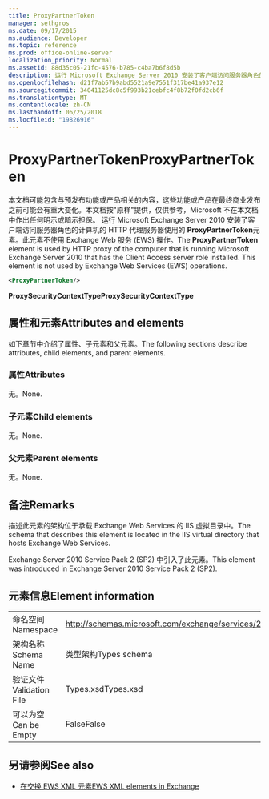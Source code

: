 ```yaml
---
title: ProxyPartnerToken
manager: sethgros
ms.date: 09/17/2015
ms.audience: Developer
ms.topic: reference
ms.prod: office-online-server
localization_priority: Normal
ms.assetid: 88d35c05-21fc-4576-b785-c4ba7b6f8d5b
description: 运行 Microsoft Exchange Server 2010 安装了客户端访问服务器角色的计算机的 HTTP 代理服务器使用的ProxyPartnerToken元素。此元素不使用 Exchange Web 服务 (EWS) 操作。
ms.openlocfilehash: d21f7ab57b9abd5521a9e7551f317be41a937e12
ms.sourcegitcommit: 34041125dc8c5f993b21cebfc4f8b72f0fd2cb6f
ms.translationtype: MT
ms.contentlocale: zh-CN
ms.lasthandoff: 06/25/2018
ms.locfileid: "19826916"
---
```

# <a name="proxypartnertoken"></a><span data-ttu-id="9845f-104">ProxyPartnerToken</span><span class="sxs-lookup"><span data-stu-id="9845f-104">ProxyPartnerToken</span></span>

<span data-ttu-id="9845f-p102">本文档可能包含与预发布功能或产品相关的内容，这些功能或产品在最终商业发布之前可能会有重大变化。本文档按"原样"提供，仅供参考，Microsoft 不在本文档中作出任何明示或暗示担保。 运行 Microsoft Exchange Server 2010 安装了客户端访问服务器角色的计算机的 HTTP 代理服务器使用的 **ProxyPartnerToken**元素。此元素不使用 Exchange Web 服务 (EWS) 操作。</span><span class="sxs-lookup"><span data-stu-id="9845f-p102">The **ProxyPartnerToken** element is used by HTTP proxy of the computer that is running Microsoft Exchange Server 2010 that has the Client Access server role installed. This element is not used by Exchange Web Services (EWS) operations.</span></span> 
  
```XML
<ProxyPartnerToken/>
```

 <span data-ttu-id="9845f-107">**ProxySecurityContextType**</span><span class="sxs-lookup"><span data-stu-id="9845f-107">**ProxySecurityContextType**</span></span>
## <a name="attributes-and-elements"></a><span data-ttu-id="9845f-108">属性和元素</span><span class="sxs-lookup"><span data-stu-id="9845f-108">Attributes and elements</span></span>

<span data-ttu-id="9845f-109">如下章节中介绍了属性、子元素和父元素。</span><span class="sxs-lookup"><span data-stu-id="9845f-109">The following sections describe attributes, child elements, and parent elements.</span></span>
  
### <a name="attributes"></a><span data-ttu-id="9845f-110">属性</span><span class="sxs-lookup"><span data-stu-id="9845f-110">Attributes</span></span>

<span data-ttu-id="9845f-111">无。</span><span class="sxs-lookup"><span data-stu-id="9845f-111">None.</span></span>
  
### <a name="child-elements"></a><span data-ttu-id="9845f-112">子元素</span><span class="sxs-lookup"><span data-stu-id="9845f-112">Child elements</span></span>

<span data-ttu-id="9845f-113">无。</span><span class="sxs-lookup"><span data-stu-id="9845f-113">None.</span></span>
  
### <a name="parent-elements"></a><span data-ttu-id="9845f-114">父元素</span><span class="sxs-lookup"><span data-stu-id="9845f-114">Parent elements</span></span>

<span data-ttu-id="9845f-115">无。</span><span class="sxs-lookup"><span data-stu-id="9845f-115">None.</span></span>
  
## <a name="remarks"></a><span data-ttu-id="9845f-116">备注</span><span class="sxs-lookup"><span data-stu-id="9845f-116">Remarks</span></span>

<span data-ttu-id="9845f-117">描述此元素的架构位于承载 Exchange Web Services 的 IIS 虚拟目录中。</span><span class="sxs-lookup"><span data-stu-id="9845f-117">The schema that describes this element is located in the IIS virtual directory that hosts Exchange Web Services.</span></span>
  
<span data-ttu-id="9845f-118">Exchange Server 2010 Service Pack 2 (SP2) 中引入了此元素。</span><span class="sxs-lookup"><span data-stu-id="9845f-118">This element was introduced in Exchange Server 2010 Service Pack 2 (SP2).</span></span>
  
## <a name="element-information"></a><span data-ttu-id="9845f-119">元素信息</span><span class="sxs-lookup"><span data-stu-id="9845f-119">Element information</span></span>

|||
|:-----|:-----|
|<span data-ttu-id="9845f-120">命名空间</span><span class="sxs-lookup"><span data-stu-id="9845f-120">Namespace</span></span>  <br/> |http://schemas.microsoft.com/exchange/services/2006/types  <br/> |
|<span data-ttu-id="9845f-121">架构名称</span><span class="sxs-lookup"><span data-stu-id="9845f-121">Schema Name</span></span>  <br/> |<span data-ttu-id="9845f-122">类型架构</span><span class="sxs-lookup"><span data-stu-id="9845f-122">Types schema</span></span>  <br/> |
|<span data-ttu-id="9845f-123">验证文件</span><span class="sxs-lookup"><span data-stu-id="9845f-123">Validation File</span></span>  <br/> |<span data-ttu-id="9845f-124">Types.xsd</span><span class="sxs-lookup"><span data-stu-id="9845f-124">Types.xsd</span></span>  <br/> |
|<span data-ttu-id="9845f-125">可以为空</span><span class="sxs-lookup"><span data-stu-id="9845f-125">Can be Empty</span></span>  <br/> |<span data-ttu-id="9845f-126">False</span><span class="sxs-lookup"><span data-stu-id="9845f-126">False</span></span>  <br/> |
   
## <a name="see-also"></a><span data-ttu-id="9845f-127">另请参阅</span><span class="sxs-lookup"><span data-stu-id="9845f-127">See also</span></span>



- [<span data-ttu-id="9845f-128">在交换 EWS XML 元素</span><span class="sxs-lookup"><span data-stu-id="9845f-128">EWS XML elements in Exchange</span></span>](ews-xml-elements-in-exchange.md)

